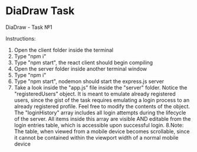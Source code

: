 # DiaDraw Task

DiaDraw - Task №1

Instructions:

1. Open the client folder inside the terminal
2. Type "npm i"
3. Type "npm start", the react client should begin compiling
4. Open the server folder inside another terminal window
5. Type "npm i"
6. Type "npm start", nodemon should start the express.js server
7. Take a look inside the "app.js" file inside the "server" folder. Notice the "registeredUsers" object. It is meant to emulate already registered users, since the gist of the task requires emulating a login process to an already registered profile. Feel free to modify the contents of the object. The "loginHistory" array includes all login attempts during the lifecycle of the server. All items inside this array are visible AND editable from the login entries table, which is accessible upon successful login.
8.Note: The table, when viewed from a mobile device becomes scrollable, since it cannot be contained within the viewport width of a normal mobile device
